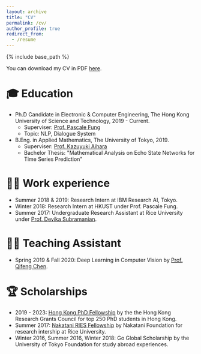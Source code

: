 ```yaml
---
layout: archive
title: "CV"
permalink: /cv/
author_profile: true
redirect_from:
  - /resume
---
```


{% include base_path %}

You can download my CV in PDF [here](https://github.com/etsukokuste/etsukokuste.github.io/blob/master/files/Etsuko_Ishii_Resume.pdf).

:mortar_board: Education
======
* Ph.D Candidate in Electronic & Computer Engineering, The Hong Kong University of Science and Technology, 2019 - Current. 
  * Superviser: [Prof. Pascale Fung](https://pascale.home.ece.ust.hk)
  * Topic: NLP, Dialogue System
* B.Eng. in Applied Mathematics, The University of Tokyo, 2019. 
  * Superviser: [Prof. Kazuyuki Aihara](https://ircn.jp/en/mission/people/kazuyuki_aihara)
  * Bachelor Thesis: "Mathematical Analysis on Echo State Networks for Time Series Prediction"



:woman_technologist: Work experience
======
* Summer 2018 & 2019: Research Intern at IBM Research AI, Tokyo.
* Winter 2018: Research Intern at HKUST under Prof. Pascale Fung.
* Summer 2017: Undergraduate Research Assistant at Rice University under [Prof. Devika Subramanian](https://www.cs.rice.edu/~devika/).
  


:woman_teacher: Teaching Assistant
======
* Spring 2019 & Fall 2020: Deep Learning in Computer Vision by [Prof. Qifeng Chen](https://cqf.io/index.html).



:trophy: Scholarships
======
* 2019 - 2023: [Hong Kong PhD Fellowship](https://pg.ust.hk/prospective-students/scholarship-fees/hong-kong-phd-fellowship-scheme) by the the Hong Kong Research Grants Council for top 250 PhD students in Hong Kong.
* Summer 2017: [Nakatani RIES Fellowship](https://www.nakatani-foundation.jp/en/) by Nakatani Foundation for research intership at Rice University.
* Winter 2016, Summer 2016, Winter 2018: Go Global Scholarship by the University of Tokyo Foundation for study abroad experiences.